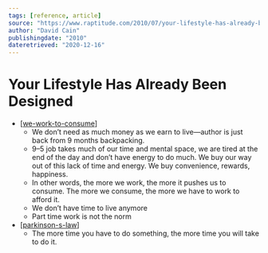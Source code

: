 ```yaml
---
tags: [reference, article]
source: "https://www.raptitude.com/2010/07/your-lifestyle-has-already-been-designed"
author: "David Cain"
publishingdate: "2010"
dateretrieved: "2020-12-16"
---
```


# Your Lifestyle Has Already Been Designed

- [[we-work-to-consume]]
	- We don’t need as much money as we earn to live—author is just back from 9 months backpacking.
	- 9–5 job takes much of our time and mental space, we are tired at the end of the day and don’t have energy to do much. We buy our way out of this lack of time and energy. We buy convenience, rewards, happiness.
	- In other words, the more we work, the more it pushes us to consume. The more we consume, the more we have to work to afford it.
	- We don’t have time to live anymore
	- Part time work is not the norm
- [[parkinson-s-law]]
	- The more time you have to do something, the more time you will take to do it. 

[//begin]: # "Autogenerated link references for markdown compatibility"
[we-work-to-consume]: we-work-to-consume "We Work to Consume"
[parkinson-s-law]: parkinson-s-law "Parkinson’s Law"
[//end]: # "Autogenerated link references"